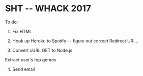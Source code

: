 # SHT -- WHACK 2017
To do:
1. Fix HTML 


2. Hook up Heroku to Spotify -- figure out correct Redirect URI...


3. Convert cURL GET to Node.js

Extract user's top genres


4. Send email

